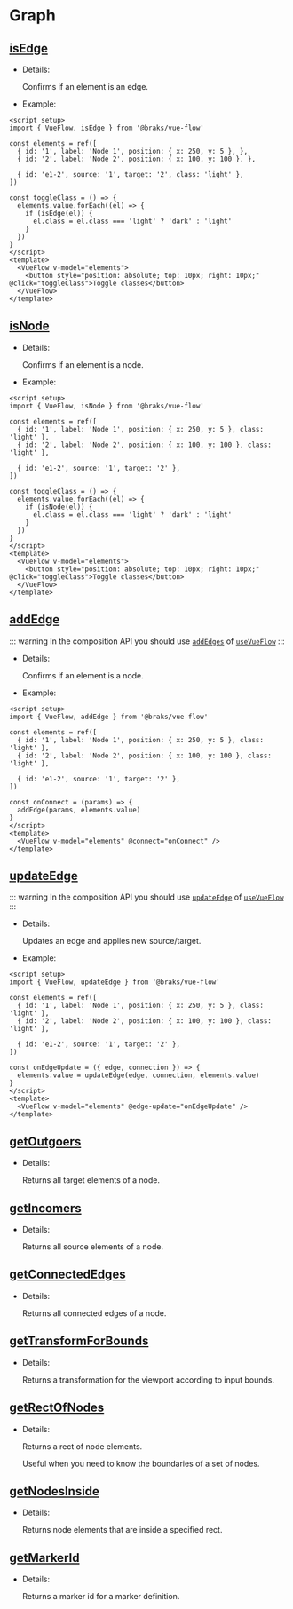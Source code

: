 # Graph

## [isEdge](/typedocs/functions/isEdge)

- Details:

  Confirms if an element is an edge.

- Example:

```vue{13}
<script setup>
import { VueFlow, isEdge } from '@braks/vue-flow'

const elements = ref([
  { id: '1', label: 'Node 1', position: { x: 250, y: 5 }, },
  { id: '2', label: 'Node 2', position: { x: 100, y: 100 }, },

  { id: 'e1-2', source: '1', target: '2', class: 'light' },
])

const toggleClass = () => {
  elements.value.forEach((el) => {
    if (isEdge(el)) {
      el.class = el.class === 'light' ? 'dark' : 'light'
    }
  })
}
</script>
<template>
  <VueFlow v-model="elements">
    <button style="position: absolute; top: 10px; right: 10px;" @click="toggleClass">Toggle classes</button>
  </VueFlow>
</template>
```

## [isNode](/typedocs/functions/isNode)

- Details:

  Confirms if an element is a node.

- Example:

```vue{13}
<script setup>
import { VueFlow, isNode } from '@braks/vue-flow'

const elements = ref([
  { id: '1', label: 'Node 1', position: { x: 250, y: 5 }, class: 'light' },
  { id: '2', label: 'Node 2', position: { x: 100, y: 100 }, class: 'light' },

  { id: 'e1-2', source: '1', target: '2' },
])

const toggleClass = () => {
  elements.value.forEach((el) => {
    if (isNode(el)) {
      el.class = el.class === 'light' ? 'dark' : 'light'
    }
  })
}
</script>
<template>
  <VueFlow v-model="elements">
    <button style="position: absolute; top: 10px; right: 10px;" @click="toggleClass">Toggle classes</button>
  </VueFlow>
</template>
```

## [addEdge](/typedocs/functions/isEdge)

::: warning
In the composition API you should use [`addEdges`](/typedocs/types/AddEdges)
of [`useVueFlow`](/guide/composables#usevueflow/)
:::

- Details:

  Confirms if an element is a node.

- Example:

```vue{12}
<script setup>
import { VueFlow, addEdge } from '@braks/vue-flow'

const elements = ref([
  { id: '1', label: 'Node 1', position: { x: 250, y: 5 }, class: 'light' },
  { id: '2', label: 'Node 2', position: { x: 100, y: 100 }, class: 'light' },

  { id: 'e1-2', source: '1', target: '2' },
])

const onConnect = (params) => {
  addEdge(params, elements.value)
}
</script>
<template>
  <VueFlow v-model="elements" @connect="onConnect" />
</template>
```

## [updateEdge](/typedocs/functions/updateEdge)

::: warning
In the composition API you should use [`updateEdge`](/typedocs/types/UpdateEdge)
of [`useVueFlow`](/guide/composables#usevueflow/)
:::

- Details:

  Updates an edge and applies new source/target.

- Example:

```vue{12}
<script setup>
import { VueFlow, updateEdge } from '@braks/vue-flow'

const elements = ref([
  { id: '1', label: 'Node 1', position: { x: 250, y: 5 }, class: 'light' },
  { id: '2', label: 'Node 2', position: { x: 100, y: 100 }, class: 'light' },

  { id: 'e1-2', source: '1', target: '2' },
])

const onEdgeUpdate = ({ edge, connection }) => {
  elements.value = updateEdge(edge, connection, elements.value)
}
</script>
<template>
  <VueFlow v-model="elements" @edge-update="onEdgeUpdate" />
</template>
```

## [getOutgoers](/typedocs/functions/getOutgoers)

- Details:

  Returns all target elements of a node.

## [getIncomers](/typedocs/functions/getIncomers)

- Details:

  Returns all source elements of a node.

## [getConnectedEdges](/typedocs/functions/getConnectedEdges)

- Details:

  Returns all connected edges of a node.

## [getTransformForBounds](/typedocs/functions/getTransformForBounds)

- Details:

  Returns a transformation for the viewport according to input bounds.

## [getRectOfNodes](/typedocs/functions/getRectOfNodes)

- Details:

  Returns a rect of node elements.

  Useful when you need to know the boundaries of a set of nodes.

## [getNodesInside](/typedocs/functions/getNodesInside)

- Details:

  Returns node elements that are inside a specified rect.

## [getMarkerId](/typedocs/functions/getMarkerId)

- Details:

  Returns a marker id for a marker definition.
